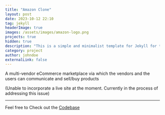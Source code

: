 ```yaml
---
title: "Amazon Clone"
layout: post
date: 2023-10-12 22:10
tag: jekyll
headerImage: true
images: /assets/images/amazon-logo.png
projects: true
hidden: true
description: "This is a simple and minimalist template for Jekyll for those who likes to eat noodles."
category: project
author: johndoe
externalLink: false
---
```


A multi-vendor eCommerce marketplace via which the vendors and the users can communicate and sell/buy products

(Unable to incorporate a live site at the moment. Currently in the process of addressing this issue)



---



Feel free to Check out the [Codebase](https://github.com/anniepauline/AmazonClone)


